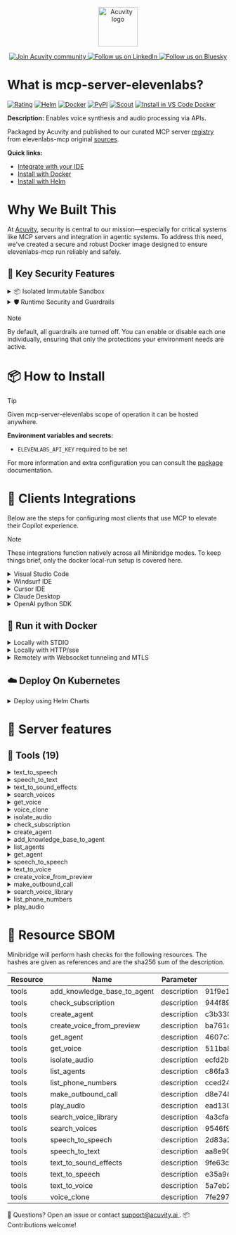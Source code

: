 <p align="center">
  <a href="https://acuvity.ai">
    <picture>
      <img src="https://mma.prnewswire.com/media/2544052/Acuvity__Logo.jpg" height="90" alt="Acuvity logo"/>
    </picture>
  </a>
</p>
<p align="center">
  <a href="https://discord.gg/BkU7fBkrNk">
    <img src="https://img.shields.io/badge/Acuvity-Join-7289DA?logo=discord&logoColor=fff" alt="Join Acuvity community" />
  </a>
<a href="https://www.linkedin.com/company/acuvity/">
    <img src="https://img.shields.io/badge/LinkedIn-Follow-7289DA" alt="Follow us on LinkedIn" />
  </a>
<a href="https://bsky.app/profile/acuvity.bsky.social">
    <img src="https://img.shields.io/badge/Bluesky-Follow-7289DA"?logo=bluesky&logoColor=fff" alt="Follow us on Bluesky" />
  </a>
</p>


# What is mcp-server-elevenlabs?

[![Rating](https://img.shields.io/badge/B-3775A9?label=Rating)](https://docs.anthropic.com/en/docs/build-with-claude/tool-use/implement-tool-use#best-practices-for-tool-definitions)
[![Helm](https://img.shields.io/badge/1.0.0-3775A9?logo=helm&label=Charts&logoColor=fff)](https://hub.docker.com/r/acuvity/mcp-server-elevenlabs/tags/)
[![Docker](https://img.shields.io/docker/image-size/acuvity/mcp-server-elevenlabs/0.3.0?logo=docker&logoColor=fff&label=0.3.0)](https://hub.docker.com/r/acuvity/mcp-server-elevenlabs)
[![PyPI](https://img.shields.io/badge/0.3.0-3775A9?logo=pypi&logoColor=fff&label=elevenlabs-mcp)](https://github.com/elevenlabs/elevenlabs-mcp)
[![Scout](https://img.shields.io/badge/Active-3775A9?logo=docker&logoColor=fff&label=Scout)](https://hub.docker.com/r/acuvity/mcp-server-elevenlabs/)
[![Install in VS Code Docker](https://img.shields.io/badge/VS_Code-One_click_install-0078d7?logo=githubcopilot)](https://insiders.vscode.dev/redirect/mcp/install?name=mcp-server-elevenlabs&config=%7B%22args%22%3A%5B%22run%22%2C%22-i%22%2C%22--rm%22%2C%22--read-only%22%2C%22-e%22%2C%22ELEVENLABS_API_KEY%22%2C%22docker.io%2Facuvity%2Fmcp-server-elevenlabs%3A0.3.0%22%5D%2C%22command%22%3A%22docker%22%7D)

**Description:** Enables voice synthesis and audio processing via APIs.

Packaged by Acuvity and published to our curated MCP server [registry](https://mcp.acuvity.ai) from elevenlabs-mcp original [sources](https://github.com/elevenlabs/elevenlabs-mcp).

**Quick links:**

- [Integrate with your IDE](https://github.com/acuvity/mcp-servers-registry/blob/main/mcp-server-elevenlabs/docker/README.md#-clients-integrations)
- [Install with Docker](https://github.com/acuvity/mcp-servers-registry/tree/main/mcp-server-elevenlabs/docker/README.md#-run-it-with-docker)
- [Install with Helm](https://github.com/acuvity/mcp-servers-registry/tree/main/mcp-server-elevenlabs/charts/mcp-server-elevenlabs/README.md#how-to-install)

# Why We Built This

At [Acuvity](https://acuvity.ai), security is central to our mission—especially for critical systems like MCP servers and integration in agentic systems.
To address this need, we've created a secure and robust Docker image designed to ensure elevenlabs-mcp run reliably and safely.

## 🔐 Key Security Features

<details>
<summary>📦 Isolated Immutable Sandbox </summary>

- **Isolated Execution**: All tools run within secure, containerized sandboxes to enforce process isolation and prevent lateral movement.
- **Non-root by Default**: Enforces least-privilege principles, minimizing the impact of potential security breaches.
- **Read-only Filesystem**: Ensures runtime immutability, preventing unauthorized modification.
- **Version Pinning**: Guarantees consistency and reproducibility across deployments by locking tool and dependency versions.
- **CVE Scanning**: Continuously scans images for known vulnerabilities using [Docker Scout](https://docs.docker.com/scout/) to support proactive mitigation.
- **SBOM & Provenance**: Delivers full supply chain transparency by embedding metadata and traceable build information."
</details>

<details>
<summary>🛡️ Runtime Security and Guardrails</summary>

**Minibridge Integration**: [Minibridge](https://github.com/acuvity/minibridge) establishes secure Agent-to-MCP connectivity, supports Rego/HTTP-based policy enforcement 🕵️, and simplifies orchestration.

The [ARC](https://github.com/acuvity/mcp-servers-registry/tree/main) container includes a [built-in Rego policy](https://github.com/acuvity/mcp-servers-registry/tree/main/mcp-server-elevenlabs/docker/policy.rego) that enables a set of runtime "guardrails"" to help enforce security, privacy, and correct usage of your services. Below is an overview of each guardrail provided.

### 🔒 Resource Integrity

**Mitigates MCP Rug Pull Attacks**

* **Goal:** Protect users from malicious tool description changes after initial approval, preventing post-installation manipulation or deception.
* **Mechanism:** Locks tool descriptions upon client approval and verifies their integrity before execution. Any modification to the description triggers a security violation, blocking unauthorized changes from server-side updates.

### 🛡️ Guardrails

#### Covert Instruction Detection

Monitors incoming requests for hidden or obfuscated directives that could alter policy behavior.

* **Goal:** Stop attackers from slipping unnoticed commands or payloads into otherwise harmless data.
* **Mechanism:** Applies a library of regex patterns and binary‐encoding checks to the full request body. If any pattern matches a known covert channel (e.g., steganographic markers, hidden HTML tags, escape-sequence tricks), the request is rejected.

#### Sensitive Pattern Detection

Block user-defined sensitive data patterns (credential paths, filesystem references).

* **Goal:** Block accidental or malicious inclusion of sensitive information that violates data-handling rules.
* **Mechanism:** Runs a curated set of regexes against all payloads and tool descriptions—matching patterns such as `.env` files, RSA key paths, directory traversal sequences.

#### Shadowing Pattern Detection

Detects and blocks "shadowing" attacks, where a malicious MCP server sneaks hidden directives into its own tool descriptions to hijack or override the behavior of other, trusted tools.

* **Goal:** Stop a rogue server from poisoning the agent’s logic by embedding instructions that alter how a different server’s tools operate (e.g., forcing all emails to go to an attacker’s address even when the user calls a separate `send_email` tool).
* **Mechanism:** During policy load, each tool description is scanned for cross‐tool override patterns—such as `<IMPORTANT>` sections referencing other tool names, hidden side‐effects, or directives that apply to a different server’s API. Any description that attempts to shadow or extend instructions for a tool outside its own namespace triggers a policy violation and is rejected.

#### Schema Misuse Prevention

Enforces strict adherence to MCP input schemas.

* **Goal:** Prevent malformed or unexpected fields from bypassing validations, causing runtime errors, or enabling injections.
* **Mechanism:** Compares each incoming JSON object against the declared schema (required properties, allowed keys, types). Any extra, missing, or mistyped field triggers an immediate policy violation.

#### Cross-Origin Tool Access

Controls whether tools may invoke tools or services from external origins.

* **Goal:** Prevent untrusted or out-of-scope services from being called.
* **Mechanism:** Examines tool invocation requests and outgoing calls, verifying each target against an allowlist of approved domains or service names. Calls to any non-approved origin are blocked.

#### Secrets Redaction

Automatically masks sensitive values so they never appear in logs or responses.

* **Goal:** Ensure that API keys, tokens, passwords, and other credentials cannot leak in plaintext.
* **Mechanism:** Scans every text output for known secret formats (e.g., AWS keys, GitHub PATs, JWTs). Matches are replaced with `[REDACTED]` before the response is sent or recorded.

These controls ensure robust runtime integrity, prevent unauthorized behavior, and provide a foundation for secure-by-design system operations.

### Enable guardrails

To activate guardrails in your Docker containers, define the `GUARDRAILS` environment variable with the protections you need. Available options:
- covert-instruction-detection
- sensitive-pattern-detection
- shadowing-pattern-detection
- schema-misuse-prevention
- cross-origin-tool-access
- secrets-redaction

For example adding:
- `-e GUARDRAILS="secrets-redaction covert-instruction-detection"`
to your docker arguments will enable the `secrets-redaction` and `covert-instruction-detection` guardrails.


## 🔒 Basic Authentication via Shared Secret

Provides a lightweight auth layer using a single shared token.

* **Mechanism:** Expects clients to send an `Authorization` header with the predefined secret.
* **Use Case:** Quickly lock down your endpoint in development or simple internal deployments—no complex OAuth/OIDC setup required.

To turn on Basic Authentication, add `BASIC_AUTH_SECRET` like:
- `-e BASIC_AUTH_SECRET="supersecret"`
to your docker arguments. This will enable the Basic Authentication check.

> While basic auth will protect against unauthorized access, you should use it only in controlled environment,
> rotate credentials frequently and **always** use TLS.

</details>

> [!NOTE]
> By default, all guardrails are turned off. You can enable or disable each one individually, ensuring that only the protections your environment needs are active.


# 📦 How to Install


> [!TIP]
> Given mcp-server-elevenlabs scope of operation it can be hosted anywhere.

**Environment variables and secrets:**
  - `ELEVENLABS_API_KEY` required to be set

For more information and extra configuration you can consult the [package](https://github.com/elevenlabs/elevenlabs-mcp) documentation.

# 🧰 Clients Integrations

Below are the steps for configuring most clients that use MCP to elevate their Copilot experience.

> [!NOTE]
> These integrations function natively across all Minibridge modes.
> To keep things brief, only the docker local-run setup is covered here.

<details>
<summary>Visual Studio Code</summary>

To get started immediately, you can use the "one-click" link below:

[![Install in VS Code Docker](https://img.shields.io/badge/VS_Code-One_click_install-0078d7?logo=githubcopilot)](https://insiders.vscode.dev/redirect/mcp/install?name=mcp-server-elevenlabs&config=%7B%22args%22%3A%5B%22run%22%2C%22-i%22%2C%22--rm%22%2C%22--read-only%22%2C%22-e%22%2C%22ELEVENLABS_API_KEY%22%2C%22docker.io%2Facuvity%2Fmcp-server-elevenlabs%3A0.3.0%22%5D%2C%22command%22%3A%22docker%22%7D)

## Global scope

Press `ctrl + shift + p` and type `Preferences: Open User Settings JSON` to add the following section:

```json
{
  "mcp": {
    "servers": {
      "acuvity-mcp-server-elevenlabs": {
        "env": {
          "ELEVENLABS_API_KEY": "TO_BE_SET"
        },
        "command": "docker",
        "args": [
          "run",
          "-i",
          "--rm",
          "--read-only",
          "-e",
          "ELEVENLABS_API_KEY",
          "docker.io/acuvity/mcp-server-elevenlabs:0.3.0"
        ]
      }
    }
  }
}
```

## Workspace scope

In your workspace create a file called `.vscode/mcp.json` and add the following section:

```json
{
  "servers": {
    "acuvity-mcp-server-elevenlabs": {
      "env": {
        "ELEVENLABS_API_KEY": "TO_BE_SET"
      },
      "command": "docker",
      "args": [
        "run",
        "-i",
        "--rm",
        "--read-only",
        "-e",
        "ELEVENLABS_API_KEY",
        "docker.io/acuvity/mcp-server-elevenlabs:0.3.0"
      ]
    }
  }
}
```

> To pass secrets you should use the `promptString` input type described in the [Visual Studio Code documentation](https://code.visualstudio.com/docs/copilot/chat/mcp-servers).

</details>

<details>
<summary>Windsurf IDE</summary>

In `~/.codeium/windsurf/mcp_config.json` add the following section:

```json
{
  "mcpServers": {
    "acuvity-mcp-server-elevenlabs": {
      "env": {
        "ELEVENLABS_API_KEY": "TO_BE_SET"
      },
      "command": "docker",
      "args": [
        "run",
        "-i",
        "--rm",
        "--read-only",
        "-e",
        "ELEVENLABS_API_KEY",
        "docker.io/acuvity/mcp-server-elevenlabs:0.3.0"
      ]
    }
  }
}
```

See [Windsurf documentation](https://docs.windsurf.com/windsurf/mcp) for more info.

</details>

<details>
<summary>Cursor IDE</summary>

Add the following JSON block to your mcp configuration file:
- `~/.cursor/mcp.json` for global scope
- `.cursor/mcp.json` for project scope

```json
{
  "mcpServers": {
    "acuvity-mcp-server-elevenlabs": {
      "env": {
        "ELEVENLABS_API_KEY": "TO_BE_SET"
      },
      "command": "docker",
      "args": [
        "run",
        "-i",
        "--rm",
        "--read-only",
        "-e",
        "ELEVENLABS_API_KEY",
        "docker.io/acuvity/mcp-server-elevenlabs:0.3.0"
      ]
    }
  }
}
```

See [cursor documentation](https://docs.cursor.com/context/model-context-protocol) for more information.

</details>
<details>

<summary>Claude Desktop</summary>

In the `claude_desktop_config.json` configuration file add the following section:

```json
{
  "mcpServers": {
    "acuvity-mcp-server-elevenlabs": {
      "env": {
        "ELEVENLABS_API_KEY": "TO_BE_SET"
      },
      "command": "docker",
      "args": [
        "run",
        "-i",
        "--rm",
        "--read-only",
        "-e",
        "ELEVENLABS_API_KEY",
        "docker.io/acuvity/mcp-server-elevenlabs:0.3.0"
      ]
    }
  }
}
```

See [Anthropic documentation](https://docs.anthropic.com/en/docs/agents-and-tools/mcp) for more information.
</details>

<details>
<summary>OpenAI python SDK</summary>

## Running locally

```python
async with MCPServerStdio(
    params={
        "env": {"ELEVENLABS_API_KEY":"TO_BE_SET"},
        "command": "docker",
        "args": ["run","-i","--rm","--read-only","-e","ELEVENLABS_API_KEY","docker.io/acuvity/mcp-server-elevenlabs:0.3.0"]
    }
) as server:
    tools = await server.list_tools()
```

## Running remotely

```python
async with MCPServerSse(
    params={
        "url": "http://<ip>:<port>/sse",
    }
) as server:
    tools = await server.list_tools()
```

See [OpenAI Agents SDK docs](https://openai.github.io/openai-agents-python/mcp/) for more info.

</details>

## 🐳 Run it with Docker

<details>
<summary>Locally with STDIO</summary>

In your client configuration set:

- command: `docker`
- arguments: `run -i --rm --read-only -e ELEVENLABS_API_KEY docker.io/acuvity/mcp-server-elevenlabs:0.3.0`

</details>

<details>
<summary>Locally with HTTP/sse</summary>

Simply run as:

```console
docker run -it -p 8000:8000 --rm --read-only -e ELEVENLABS_API_KEY docker.io/acuvity/mcp-server-elevenlabs:0.3.0
```

Then on your application/client, you can configure to use it like:

```json
{
  "mcpServers": {
    "acuvity-mcp-server-elevenlabs": {
      "url": "http://localhost:8000/sse"
    }
  }
}
```

You might have to use different ports for different tools.

</details>

<details>
<summary>Remotely with Websocket tunneling and MTLS </summary>

> This section assume you are familiar with TLS and certificates and will require:
> - a server certificate with proper DNS/IP field matching your tool deployment.
> - a client-ca used to sign client certificates

1. Start the server in `backend` mode
 - add an environment variable like `-e MINIBRIDGE_MODE=backend`
 - add the TLS certificates (recommended) through a volume let's say `/certs` ex (`-v $PWD/certs:/certs`)
 - instruct minibridge to use those certs with
   - `-e MINIBRIDGE_TLS_SERVER_CERT=/certs/server-cert.pem`
   - `-e MINIBRIDGE_TLS_SERVER_KEY=/certs/server-key.pem`
   - `-e MINIBRIDGE_TLS_SERVER_KEY_PASS=optional`
   - `-e MINIBRIDGE_TLS_SERVER_CLIENT_CA=/certs/client-ca.pem`

2. Start `minibridge` locally in frontend mode:
  - Get [minibridge](https://github.com/acuvity/minibridge) binary for your OS.

In your client configuration, Minibridge works like any other STDIO command.

Example for Claude Desktop:

```json
{
  "mcpServers": {
    "acuvity-mcp-server-elevenlabs": {
      "command": "minibridge",
      "args": ["frontend", "--backend", "wss://<remote-url>:8000/ws", "--tls-client-backend-ca", "/path/to/ca/that/signed/the/server-cert.pem/ca.pem", "--tls-client-cert", "/path/to/client-cert.pem", "--tls-client-key", "/path/to/client-key.pem"]
    }
  }
}
```

That's it.

Minibridge offers a host of additional features. For step-by-step guidance, please visit the wiki. And if anything’s unclear, don’t hesitate to reach out!

</details>

## ☁️ Deploy On Kubernetes

<details>
<summary>Deploy using Helm Charts</summary>

### Chart settings requirements

This chart requires some mandatory information to be installed.

**Mandatory Secrets**:
  - `ELEVENLABS_API_KEY` secret to be set as secrets.ELEVENLABS_API_KEY either by `.value` or from existing with `.valueFrom`

### How to install

You can inspect the chart `README`:

```console
helm show readme oci://docker.io/acuvity/mcp-server-elevenlabs --version 1.0.0
````

You can inspect the values that you can configure:

```console
helm show values oci://docker.io/acuvity/mcp-server-elevenlabs --version 1.0.0
````

Install with helm

```console
helm install mcp-server-elevenlabs oci://docker.io/acuvity/mcp-server-elevenlabs --version 1.0.0
```

From there your MCP server mcp-server-elevenlabs will be reachable by default through `http/sse` from inside the cluster using the Kubernetes Service `mcp-server-elevenlabs` on port `8000` by default. You can change that by looking at the `service` section of the `values.yaml` file.

### How to Monitor

The deployment will create a Kubernetes service with a `healthPort`, that is used for liveness probes and readiness probes. This health port can also be used by the monitoring stack of your choice and exposes metrics under the `/metrics` path.

See full charts [Readme](https://github.com/acuvity/mcp-servers-registry/tree/main/mcp-server-elevenlabs/charts/mcp-server-elevenlabs/README.md) for more details about settings and runtime security including guardrails activation.

</details>

# 🧠 Server features

## 🧰 Tools (19)
<details>
<summary>text_to_speech</summary>

**Description**:

```
Convert text to speech with a given voice and save the output audio file to a given directory.
    Directory is optional, if not provided, the output file will be saved to $HOME/Desktop.
    Only one of voice_id or voice_name can be provided. If none are provided, the default voice will be used.

    ⚠️ COST WARNING: This tool makes an API call to ElevenLabs which may incur costs. Only use when explicitly requested by the user.

     Args:
        text (str): The text to convert to speech.
        voice_name (str, optional): The name of the voice to use.
        stability (float, optional): Stability of the generated audio. Determines how stable the voice is and the randomness between each generation. Lower values introduce broader emotional range for the voice. Higher values can result in a monotonous voice with limited emotion. Range is 0 to 1.
        similarity_boost (float, optional): Similarity boost of the generated audio. Determines how closely the AI should adhere to the original voice when attempting to replicate it. Range is 0 to 1.
        style (float, optional): Style of the generated audio. Determines the style exaggeration of the voice. This setting attempts to amplify the style of the original speaker. It does consume additional computational resources and might increase latency if set to anything other than 0. Range is 0 to 1.
        use_speaker_boost (bool, optional): Use speaker boost of the generated audio. This setting boosts the similarity to the original speaker. Using this setting requires a slightly higher computational load, which in turn increases latency.
        speed (float, optional): Speed of the generated audio. Controls the speed of the generated speech. Values range from 0.7 to 1.2, with 1.0 being the default speed. Lower values create slower, more deliberate speech while higher values produce faster-paced speech. Extreme values can impact the quality of the generated speech. Range is 0.7 to 1.2.
        output_directory (str, optional): Directory where files should be saved.
            Defaults to $HOME/Desktop if not provided.
        language: ISO 639-1 language code for the voice.
        output_format (str, optional): Output format of the generated audio. Formatted as codec_sample_rate_bitrate. So an mp3 with 22.05kHz sample rate at 32kbs is represented as mp3_22050_32. MP3 with 192kbps bitrate requires you to be subscribed to Creator tier or above. PCM with 44.1kHz sample rate requires you to be subscribed to Pro tier or above. Note that the μ-law format (sometimes written mu-law, often approximated as u-law) is commonly used for Twilio audio inputs.
            Defaults to "mp3_44100_128". Must be one of:
            mp3_22050_32
            mp3_44100_32
            mp3_44100_64
            mp3_44100_96
            mp3_44100_128
            mp3_44100_192
            pcm_8000
            pcm_16000
            pcm_22050
            pcm_24000
            pcm_44100
            ulaw_8000
            alaw_8000
            opus_48000_32
            opus_48000_64
            opus_48000_96
            opus_48000_128
            opus_48000_192

    Returns:
        Text content with the path to the output file and name of the voice used.
    
```

**Parameter**:

| Name | Type | Description | Required? |
|-----------|------|-------------|-----------|
| language | string | not set | No
| output_directory | any | not set | No
| output_format | string | not set | No
| similarity_boost | number | not set | No
| speed | number | not set | No
| stability | number | not set | No
| style | number | not set | No
| text | string | not set | Yes
| use_speaker_boost | boolean | not set | No
| voice_id | any | not set | No
| voice_name | any | not set | No
</details>
<details>
<summary>speech_to_text</summary>

**Description**:

```
Transcribe speech from an audio file and either save the output text file to a given directory or return the text to the client directly.

    ⚠️ COST WARNING: This tool makes an API call to ElevenLabs which may incur costs. Only use when explicitly requested by the user.

    Args:
        file_path: Path to the audio file to transcribe
        language_code: ISO 639-3 language code for transcription (default: "eng" for English)
        diarize: Whether to diarize the audio file. If True, which speaker is currently speaking will be annotated in the transcription.
        save_transcript_to_file: Whether to save the transcript to a file.
        return_transcript_to_client_directly: Whether to return the transcript to the client directly.
        output_directory: Directory where files should be saved.
            Defaults to $HOME/Desktop if not provided.

    Returns:
        TextContent containing the transcription. If save_transcript_to_file is True, the transcription will be saved to a file in the output directory.
    
```

**Parameter**:

| Name | Type | Description | Required? |
|-----------|------|-------------|-----------|
| diarize | boolean | not set | No
| input_file_path | string | not set | Yes
| language_code | string | not set | No
| output_directory | any | not set | No
| return_transcript_to_client_directly | boolean | not set | No
| save_transcript_to_file | boolean | not set | No
</details>
<details>
<summary>text_to_sound_effects</summary>

**Description**:

```
Convert text description of a sound effect to sound effect with a given duration and save the output audio file to a given directory.
    Directory is optional, if not provided, the output file will be saved to $HOME/Desktop.
    Duration must be between 0.5 and 5 seconds.

    ⚠️ COST WARNING: This tool makes an API call to ElevenLabs which may incur costs. Only use when explicitly requested by the user.

    Args:
        text: Text description of the sound effect
        duration_seconds: Duration of the sound effect in seconds
        output_directory: Directory where files should be saved.
            Defaults to $HOME/Desktop if not provided.
        output_format (str, optional): Output format of the generated audio. Formatted as codec_sample_rate_bitrate. So an mp3 with 22.05kHz sample rate at 32kbs is represented as mp3_22050_32. MP3 with 192kbps bitrate requires you to be subscribed to Creator tier or above. PCM with 44.1kHz sample rate requires you to be subscribed to Pro tier or above. Note that the μ-law format (sometimes written mu-law, often approximated as u-law) is commonly used for Twilio audio inputs.
            Defaults to "mp3_44100_128". Must be one of:
            mp3_22050_32
            mp3_44100_32
            mp3_44100_64
            mp3_44100_96
            mp3_44100_128
            mp3_44100_192
            pcm_8000
            pcm_16000
            pcm_22050
            pcm_24000
            pcm_44100
            ulaw_8000
            alaw_8000
            opus_48000_32
            opus_48000_64
            opus_48000_96
            opus_48000_128
            opus_48000_192
    
```

**Parameter**:

| Name | Type | Description | Required? |
|-----------|------|-------------|-----------|
| duration_seconds | number | not set | No
| output_directory | any | not set | No
| output_format | string | not set | No
| text | string | not set | Yes
</details>
<details>
<summary>search_voices</summary>

**Description**:

```

    Search for existing voices, a voice that has already been added to the user's ElevenLabs voice library.
    Searches in name, description, labels and category.

    Args:
        search: Search term to filter voices by. Searches in name, description, labels and category.
        sort: Which field to sort by. `created_at_unix` might not be available for older voices.
        sort_direction: Sort order, either ascending or descending.

    Returns:
        List of voices that match the search criteria.
    
```

**Parameter**:

| Name | Type | Description | Required? |
|-----------|------|-------------|-----------|
| search | any | not set | No
| sort | string | not set | No
| sort_direction | string | not set | No
</details>
<details>
<summary>get_voice</summary>

**Description**:

```
Get details of a specific voice
```

**Parameter**:

| Name | Type | Description | Required? |
|-----------|------|-------------|-----------|
| voice_id | string | not set | Yes
</details>
<details>
<summary>voice_clone</summary>

**Description**:

```
Clone a voice using provided audio files.

    ⚠️ COST WARNING: This tool makes an API call to ElevenLabs which may incur costs. Only use when explicitly requested by the user.
    
```

**Parameter**:

| Name | Type | Description | Required? |
|-----------|------|-------------|-----------|
| description | any | not set | No
| files | array | not set | Yes
| name | string | not set | Yes
</details>
<details>
<summary>isolate_audio</summary>

**Description**:

```
Isolate audio from a file and save the output audio file to a given directory.
    Directory is optional, if not provided, the output file will be saved to $HOME/Desktop.

    ⚠️ COST WARNING: This tool makes an API call to ElevenLabs which may incur costs. Only use when explicitly requested by the user.
    
```

**Parameter**:

| Name | Type | Description | Required? |
|-----------|------|-------------|-----------|
| input_file_path | string | not set | Yes
| output_directory | any | not set | No
</details>
<details>
<summary>check_subscription</summary>

**Description**:

```
Check the current subscription status. Could be used to measure the usage of the API.
```

**Parameter**:

| Name | Type | Description | Required? |
|-----------|------|-------------|-----------|
</details>
<details>
<summary>create_agent</summary>

**Description**:

```
Create a conversational AI agent with custom configuration.

    ⚠️ COST WARNING: This tool makes an API call to ElevenLabs which may incur costs. Only use when explicitly requested by the user.

    Args:
        name: Name of the agent
        first_message: First message the agent will say i.e. "Hi, how can I help you today?"
        system_prompt: System prompt for the agent
        voice_id: ID of the voice to use for the agent
        language: ISO 639-1 language code for the agent
        llm: LLM to use for the agent
        temperature: Temperature for the agent. The lower the temperature, the more deterministic the agent's responses will be. Range is 0 to 1.
        max_tokens: Maximum number of tokens to generate.
        asr_quality: Quality of the ASR. `high` or `low`.
        model_id: ID of the ElevenLabsmodel to use for the agent.
        optimize_streaming_latency: Optimize streaming latency. Range is 0 to 4.
        stability: Stability for the agent. Range is 0 to 1.
        similarity_boost: Similarity boost for the agent. Range is 0 to 1.
        turn_timeout: Timeout for the agent to respond in seconds. Defaults to 7 seconds.
        max_duration_seconds: Maximum duration of a conversation in seconds. Defaults to 600 seconds (10 minutes).
        record_voice: Whether to record the agent's voice.
        retention_days: Number of days to retain the agent's data.
    
```

**Parameter**:

| Name | Type | Description | Required? |
|-----------|------|-------------|-----------|
| asr_quality | string | not set | No
| first_message | string | not set | Yes
| language | string | not set | No
| llm | string | not set | No
| max_duration_seconds | integer | not set | No
| max_tokens | any | not set | No
| model_id | string | not set | No
| name | string | not set | Yes
| optimize_streaming_latency | integer | not set | No
| record_voice | boolean | not set | No
| retention_days | integer | not set | No
| similarity_boost | number | not set | No
| stability | number | not set | No
| system_prompt | string | not set | Yes
| temperature | number | not set | No
| turn_timeout | integer | not set | No
| voice_id | any | not set | No
</details>
<details>
<summary>add_knowledge_base_to_agent</summary>

**Description**:

```
Add a knowledge base to ElevenLabs workspace. Allowed types are epub, pdf, docx, txt, html.

    ⚠️ COST WARNING: This tool makes an API call to ElevenLabs which may incur costs. Only use when explicitly requested by the user.

    Args:
        agent_id: ID of the agent to add the knowledge base to.
        knowledge_base_name: Name of the knowledge base.
        url: URL of the knowledge base.
        input_file_path: Path to the file to add to the knowledge base.
        text: Text to add to the knowledge base.
    
```

**Parameter**:

| Name | Type | Description | Required? |
|-----------|------|-------------|-----------|
| agent_id | string | not set | Yes
| input_file_path | any | not set | No
| knowledge_base_name | string | not set | Yes
| text | any | not set | No
| url | any | not set | No
</details>
<details>
<summary>list_agents</summary>

**Description**:

```
List all available conversational AI agents
```

**Parameter**:

| Name | Type | Description | Required? |
|-----------|------|-------------|-----------|
</details>
<details>
<summary>get_agent</summary>

**Description**:

```
Get details about a specific conversational AI agent
```

**Parameter**:

| Name | Type | Description | Required? |
|-----------|------|-------------|-----------|
| agent_id | string | not set | Yes
</details>
<details>
<summary>speech_to_speech</summary>

**Description**:

```
Transform audio from one voice to another using provided audio files.

    ⚠️ COST WARNING: This tool makes an API call to ElevenLabs which may incur costs. Only use when explicitly requested by the user.
    
```

**Parameter**:

| Name | Type | Description | Required? |
|-----------|------|-------------|-----------|
| input_file_path | string | not set | Yes
| output_directory | any | not set | No
| voice_name | string | not set | No
</details>
<details>
<summary>text_to_voice</summary>

**Description**:

```
Create voice previews from a text prompt. Creates three previews with slight variations. Saves the previews to a given directory. If no text is provided, the tool will auto-generate text.

    Voice preview files are saved as: voice_design_(generated_voice_id)_(timestamp).mp3

    Example file name: voice_design_Ya2J5uIa5Pq14DNPsbC1_20250403_164949.mp3

    ⚠️ COST WARNING: This tool makes an API call to ElevenLabs which may incur costs. Only use when explicitly requested by the user.
    
```

**Parameter**:

| Name | Type | Description | Required? |
|-----------|------|-------------|-----------|
| output_directory | any | not set | No
| text | any | not set | No
| voice_description | string | not set | Yes
</details>
<details>
<summary>create_voice_from_preview</summary>

**Description**:

```
Add a generated voice to the voice library. Uses the voice ID from the `text_to_voice` tool.

    ⚠️ COST WARNING: This tool makes an API call to ElevenLabs which may incur costs. Only use when explicitly requested by the user.
    
```

**Parameter**:

| Name | Type | Description | Required? |
|-----------|------|-------------|-----------|
| generated_voice_id | string | not set | Yes
| voice_description | string | not set | Yes
| voice_name | string | not set | Yes
</details>
<details>
<summary>make_outbound_call</summary>

**Description**:

```
Make an outbound call via Twilio using an ElevenLabs agent.

    ⚠️ COST WARNING: This tool makes an API call to ElevenLabs which may incur costs. Only use when explicitly requested by the user.

    Args:
        agent_id: The ID of the agent that will handle the call
        agent_phone_number_id: The ID of the phone number to use for the call
        to_number: The phone number to call (E.164 format: +1xxxxxxxxxx)

    Returns:
        TextContent containing information about the call
    
```

**Parameter**:

| Name | Type | Description | Required? |
|-----------|------|-------------|-----------|
| agent_id | string | not set | Yes
| agent_phone_number_id | string | not set | Yes
| to_number | string | not set | Yes
</details>
<details>
<summary>search_voice_library</summary>

**Description**:

```
Search for a voice across the entire ElevenLabs voice library.

    Args:
        page: Page number to return (0-indexed)
        page_size: Number of voices to return per page (1-100)
        search: Search term to filter voices by

    Returns:
        TextContent containing information about the shared voices
    
```

**Parameter**:

| Name | Type | Description | Required? |
|-----------|------|-------------|-----------|
| page | integer | not set | No
| page_size | integer | not set | No
| search | any | not set | No
</details>
<details>
<summary>list_phone_numbers</summary>

**Description**:

```
List all phone numbers associated with the ElevenLabs account
```

**Parameter**:

| Name | Type | Description | Required? |
|-----------|------|-------------|-----------|
</details>
<details>
<summary>play_audio</summary>

**Description**:

```
Play an audio file. Supports WAV and MP3 formats.
```

**Parameter**:

| Name | Type | Description | Required? |
|-----------|------|-------------|-----------|
| input_file_path | string | not set | Yes
</details>


# 🔐 Resource SBOM

Minibridge will perform hash checks for the following resources. The hashes are given as references and are the sha256 sum of the description.

| Resource | Name | Parameter | Hash |
|-----------|------|------|------|
| tools | add_knowledge_base_to_agent | description | 91f9e1324f9247ab9d29e6fd2ae071e9178f243ecb15b906249414fc19bdc059 |
| tools | check_subscription | description | 944f896d7183752af29b2030d36de77589e7bd1e624042bc1d30de11cc7bea8b |
| tools | create_agent | description | c3b330160492f76db976c1ef738c49fc62da33968bf1df068b3eb71129138bcc |
| tools | create_voice_from_preview | description | ba761d6a2b112b520cf8463bedd5da0b841720a48149e4ab0ec93fa2cd5afefa |
| tools | get_agent | description | 4607c36f84519b2172276551d4c64b55a326d4cd53cbff83d59f427a7c550c4c |
| tools | get_voice | description | 511ba8e3f9550db8dadc8561cab48730d25684f72069faf2461596a29c60ed79 |
| tools | isolate_audio | description | ecfd2b1b452ffd4492e23ff4680350ebe5ebed530e774ee25f9b8b5f20e71d04 |
| tools | list_agents | description | c86fa37dac2e1f0c6d6ba4784faed7c330e907453c299a60992c8af4bef9b665 |
| tools | list_phone_numbers | description | cced243ecf3b23b4b992847064779c30f844e6cb3f64618a53c72ce1f0ca1622 |
| tools | make_outbound_call | description | d8e7480101ea19cfa95141215d12f5cdc5f87d75fc20c0869a18b3fb02f09cc8 |
| tools | play_audio | description | ead1307454561355d22fb5546a6124de7899e129b244b565faac3072021fb3fa |
| tools | search_voice_library | description | 4a3cfacd422e0dd663ef421e72ccc80afcec75279c13422e884d7c79114a2a6d |
| tools | search_voices | description | 9546f9a40cc3db7af9115a8edb8afeda0fb34152df1be35b7906137627dc3af4 |
| tools | speech_to_speech | description | 2d83a2662e59f363cd80d7d75803c8c5a2eef9a91356afccb16db9b963bae4eb |
| tools | speech_to_text | description | aa8e90a21934f14abfc93728f02d72430eb266fe00889ad75a4ba4e989eb720d |
| tools | text_to_sound_effects | description | 9fe63c424ebbf0133561c9bdb0ff941157b9b84b34680ce15764e4dccc45f931 |
| tools | text_to_speech | description | e35a9e71722f2a738bba2d0db9d3d111de584a979157de39da236df40f47a1dd |
| tools | text_to_voice | description | 5a7eb20b8fce7560f39b99ab64bfea14a409f8ed0c1afe9529eb11d903cab523 |
| tools | voice_clone | description | 7fe2970dc4ad4f9494d42122253c53f17114f8a0ee1015422892d785552cb48a |


💬 Questions? Open an issue or contact [ support@acuvity.ai ](mailto:support@acuvity.ai).
📦 Contributions welcome!

